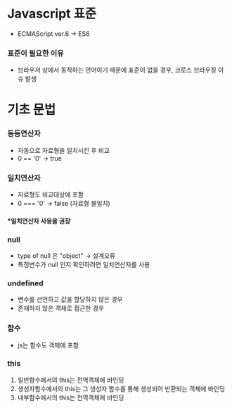 # Javascript 표준

- ECMAScript ver.6 -> ES6

### 표준이 필요한 이유

- 브라우저 상에서 동작하는 언어이기 때문에 표준이 없을 경우, 크로스 브라우징 이슈 발생

# 기초 문법

### 동등연산자

- 자동으로 자료형을 일치시킨 후 비교
- 0 == '0' -> true

### 일치연산자

- 자료형도 비교대상에 포함
- 0 === '0' -> false (자료형 불일치)

#### \*일치연산자 사용을 권장

### null

- type of null 은 "object" -> 설계오류
- 특정변수가 null 인지 확인하려면 일치연산자를 사용

### undefined

- 변수를 선언하고 값을 할당하지 않은 경우
- 존재하지 않은 객체로 접근한 경우

### 함수

- js는 함수도 객체에 포함

### this

1. 일반함수에서의 this는 전역객체에 바인딩
2. 생성자함수에서의 this는 그 생성자 함수를 통해 생성되어 반환되는 객체에 바인딩
3. 내부함수에서의 this는 전역객체에 바인딩
